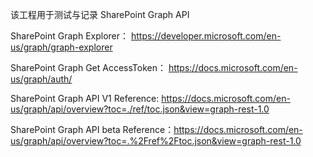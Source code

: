 该工程用于测试与记录 SharePoint Graph API

SharePoint Graph Explorer： https://developer.microsoft.com/en-us/graph/graph-explorer 

SharePoint Graph Get AccessToken： https://docs.microsoft.com/en-us/graph/auth/

SharePoint Graph API V1 Reference: https://docs.microsoft.com/en-us/graph/api/overview?toc=./ref/toc.json&view=graph-rest-1.0

SharePoint Graph API beta Reference：https://docs.microsoft.com/en-us/graph/api/overview?toc=.%2Fref%2Ftoc.json&view=graph-rest-1.0






